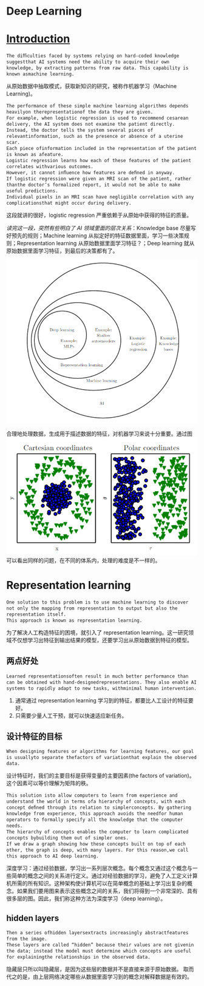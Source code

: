 # Deep Learning

# [Introduction](http://www.deeplearningbook.org/contents/intro.html)

```
The diﬃculties faced by systems relying on hard-coded knowledge suggestthat AI systems need the ability to acquire their own knowledge, by extracting patterns from raw data. This capability is known asmachine learning.
```

从原始数据中抽取模式，获取新知识的研究，被称作机器学习（Machine Learning\)。

```
The performance of these simple machine learning algorithms depends heavilyon therepresentationof the data they are given. 
For example, when logistic regression is used to recommend cesarean delivery, the AI system does not examine the patient directly. 
Instead, the doctor tells the system several pieces of relevantinformation, such as the presence or absence of a uterine scar. 
Each piece ofinformation included in the representation of the patient is known as afeature.
Logistic regression learns how each of these features of the patient correlates withvarious outcomes. 
However, it cannot inﬂuence how features are deﬁned in anyway. 
If logistic regression were given an MRI scan of the patient, rather thanthe doctor’s formalized report, it would not be able to make useful predictions.
Individual pixels in an MRI scan have negligible correlation with any complicationsthat might occur during delivery.
```

这段就讲的很好，logistic regression 严重依赖于从原始中获得的特征的质量。



_读完这一段，突然有些明白了 AI 领域里面的层次关系_：Knowledge base 尽量写好预先的规则；Machine learning 从拟定好的特征数据里面，学习一些决策规则；Representation learning 从原始数据里面学习特征？；Deep learning 就从原始数据里面学习特征，到最后的决策都有了。

![ai-region](./ai-region.PNG)


合理地处理数据，生成用于描述数据的特征，对机器学习来说十分重要。通过图 ![coordinate-matters](./coordinate-matters.PNG) 可以看出同样的问题，在不同的体系内，处理的难度是不一样的。


# Representation learning

```
One solution to this problem is to use machine learning to discover not only the mapping from representation to output but also the representation itself.
This approach is known as representation learning. 
```
为了解决人工构造特征的困境，就引入了 representation learning。这一研究领域不仅想学习出特征到输出结果的模型，还要学习出从原始数据到特征的模型。


## 两点好处

```
Learned representationsoften result in much better performance than can be obtained with hand-designedrepresentations. They also enable AI systems to rapidly adapt to new tasks, withminimal human intervention.
```

1. 通常通过 representation learning 学习到的特征，都要比人工设计的特征要好。
2. 只需要少量人工干预，就可以快速适应新任务。


## 设计特征的目标

```
When designing features or algorithms for learning features, our goal is usuallyto separate thefactors of variationthat explain the observed data.
```

设计特征时，我们的主要目标是获得变量的主要因素(the factors of variation)。这个因素可以等价理解为矩阵的秩。



```
This solution isto allow computers to learn from experience and understand the world in terms ofa hierarchy of concepts, with each concept deﬁned through its relation to simplerconcepts. By gathering knowledge from experience, this approach avoids the needfor human operators to formally specify all the knowledge that the computer needs.
The hierarchy of concepts enables the computer to learn complicated concepts bybuilding them out of simpler ones. 
If we draw a graph showing how these concepts built on top of each other, the graph is deep, with many layers. For this reason,we call this approach to AI deep learning.
```

深度学习：通过经验数据，学习出一系列层次概念。每个概念又通过这个概念与一些简单的概念之间的关系进行定义。通过对经验数据的学习，避免了人工定义计算机所需的所有知识。这种架构使计算机可以在简单概念的基础上学习出复杂的概念。如果我们要用图来表示这些概念之间的关系，我们将得到一个非常深的、具有很多层的图。因此，我们称这种方法为深度学习（deep learning）。


## hidden layers

```
Then a series ofhidden layersextracts increasingly abstractfeatures from the image. 
These layers are called “hidden” because their values are not givenin the data; instead the model must determine which concepts are useful for explainingthe relationships in the observed data.
```
隐藏层只所以叫隐藏层，是因为这些层的数据并不是直接来源于原始数据。
取而代之的是，由上层网络决定哪些从数据里面学习到的概念对解释数据是有效的。
